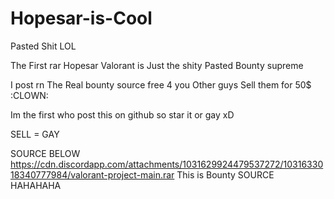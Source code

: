 # Hopesar-is-Cool
Pasted Shit LOL

The First rar Hopesar Valorant is Just the shity Pasted Bounty supreme

I post rn The Real bounty source free 4 you Other guys Sell them for 50$ :CLOWN: 

Im the first who post this on github so star it or gay xD

SELL = GAY

SOURCE BELOW 
https://cdn.discordapp.com/attachments/1031629924479537272/1031633018340777984/valorant-project-main.rar This is Bounty SOURCE HAHAHAHA
